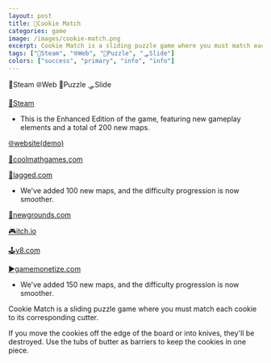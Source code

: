 ```yaml
---
layout: post
title: 🍪Cookie Match
categories: game
image: /images/cookie-match.png
excerpt: Cookie Match is a sliding puzzle game where you must match each cookie to its corresponding cutter.
tags: ["🦾Steam", "🌐Web", "🧩Puzzle", "🛷Slide"]
colors: ["success", "primary", "info", "info"]
---
```


<span class="badge badge-success">🦾Steam</span>
<span class="badge badge-primary">🌐Web</span>
<span class="badge badge-info">🧩Puzzle</span>
<span class="badge badge-info">🛷Slide</span>

<a href="https://store.steampowered.com/app/2268310/Cookie_Match_Enhanced_Edition/" class="btn btn-primary btn-lg">🦾Steam</a>
- This is the Enhanced Edition of the game, featuring new gameplay elements and a total of 200 new maps.

<a href="https://cookiematch.netlify.app/" class="btn btn-primary btn-lg">🌐website(demo)</a>

<a href="https://www.coolmathgames.com/0-cookie-match" class="btn btn-primary btn-lg">🧮coolmathgames.com</a>

<a href="https://lagged.com/play/6069/" class="btn btn-primary btn-lg">🎯lagged.com</a>
- We've added 100 new maps, and the difficulty progression is now smoother.

<a href="https://www.newgrounds.com/portal/view/865946" class="btn btn-primary btn-lg">🎨newgrounds.com</a>

<a href="https://sublevelgames.itch.io/cookie-match" class="btn btn-primary btn-lg">🎮itch.io</a>

<a href="https://y8.com/games/cookie_match" class="btn btn-primary btn-lg">🕹️y8.com</a>

<a href="https://gamemonetize.com/cookie-match-game" class="btn btn-primary btn-lg">▶️gamemonetize.com</a>
- We've added 150 new maps, and the difficulty progression is now smoother.

Cookie Match is a sliding puzzle game where you must match each cookie to its corresponding cutter.

If you move the cookies off the edge of the board or into knives, they'll be destroyed. Use the tubs of butter as barriers to keep the cookies in one piece.
